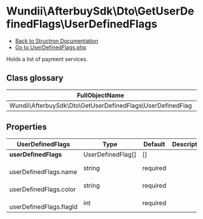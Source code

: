 # Wundii\AfterbuySdk\Dto\GetUserDefinedFlags\UserDefinedFlags
- [Back to Structron Documentation](./../_Structron.md)
- [Go to UserDefinedFlags.php](./../../src/Dto/GetUserDefinedFlags/UserDefinedFlags.php)

Holds a list of payment services.

## Class glossary
| FullObjectName | Object |
| -------------- | ------ |
| Wundii\AfterbuySdk\Dto\GetUserDefinedFlags\UserDefinedFlag | UserDefinedFlag |

## Properties
| UserDefinedFlags               | Type              | Default  | Description |
| ------------------------------ | ----------------- | -------- | ----------- |
| **userDefinedFlags**           | UserDefinedFlag[] | []       |             |
| &nbsp; userDefinedFlags.name   | string            | required |             |
| &nbsp; userDefinedFlags.color  | string            | required |             |
| &nbsp; userDefinedFlags.flagId | int               | required |             |
